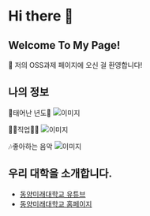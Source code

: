 # Hi there 👋

## Welcome To My Page!

🎉 저의 OSS과제 페이지에 오신 걸 환영합니다! 

## 나의 정보

🤣태어난 년도🤣
![이미지](https://github.com/finalmin0205/bigdatabusiness_jm/assets/144201052/cc3cfa15-5a62-49fe-8cb7-b39d357660d6)



👩‍💻직업👩‍💻
![이미지](https://search.pstatic.net/sunny/?src=https%3A%2F%2Fimage.utoimage.com%2Fpreview%2Fcp992635%2F2023%2F06%2F202306027389_500.jpg&type=sc960_832)




🎶좋아하는 음악
![이미지](https://search.pstatic.net/common/?src=http%3A%2F%2Fblogfiles.naver.net%2FMjAxOTA3MTZfNDUg%2FMDAxNTYzMjAzOTkzMjg3.RPhwfYuc1Lnfa0uAjJJdg0Jd6AMmGE-eVLMfWHenbmAg.z3V7BrrBnYsCuPdb9xE-EGz1eOoWxDd5ErcGuSbAoCUg.JPEG.btbd777%2FIMG_20190716_001745.jpg&type=sc960_832)




## 우리 대학을 소개합니다.

- [동양미래대학교 유튜브](https://www.youtube.com/@user-gf9ks9zw3j)
- [동양미래대학교 홈페이지](https://www.dongyang.ac.kr/dongyang/index.do)
